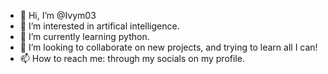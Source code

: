 - 👋 Hi, I’m @Ivym03
- 👀 I’m interested in artifical intelligence.
- 🌱 I’m currently learning python. 
- 💞️ I’m looking to collaborate on new projects, and trying to learn all I can!
- 📫 How to reach me: through my socials on my profile. 

<!---
Ivym03/Ivym03 is a ✨ special ✨ repository because its `README.md` (this file) appears on your GitHub profile.
You can click the Preview link to take a look at your changes.
--->
